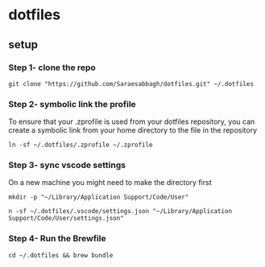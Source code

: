 # dotfiles
## setup

### Step 1- clone the repo
````
git clone "https://github.com/Saraesabbagh/dotfiles.git" ~/.dotfiles
````
### Step 2- symbolic link the profile
To ensure that your .zprofile is used from your dotfiles repository, you can create a symbolic link from your home directory to the file in the repository

````
ln -sf ~/.dotfiles/.zprofile ~/.zprofile
````
### Step 3- sync vscode settings
On a new machine you might need to make the directory first

````
mkdir -p "~/Library/Application Support/Code/User"
````
````
n -sf ~/.dotfiles/.vscode/settings.json "~/Library/Application Support/Code/User/settings.json"
````
### Step 4- Run the Brewfile

````
cd ~/.dotfiles && brew bundle
````
